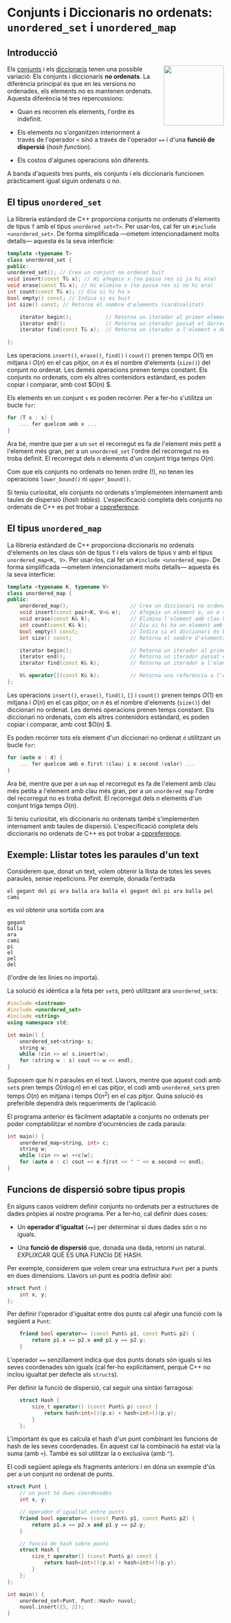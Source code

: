# Conjunts i Diccionaris no ordenats: `unordered_set` i `unordered_map`

## Introducció

<img src='./unordered.png' style='height: 10em; float: right; margin: 0 0 1em 1em;'/>

Els [conjunts](set.html) i els [diccionaris](maps.html) tenen una possible
variació: Els conjunts i diccionaris **no ordenats**. La diferència principal
és que en les versions no ordenades, els elements no es mantenen ordenats.
Aquesta diferència té tres repercussions:

-   Quan es recorren els elements, l'ordre és indefinit.

-   Els elements no s'organitzen interiorment a través de l'operador `<` sinó a
    través de l'operador `==` i d'una **funció de dispersió** (_hash function_).

-   Els costos d'algunes operacions són diferents.

A banda d'aquests tres punts, els conjunts i els diccionaris funcionen
pràcticament igual siguin ordenats o no.

## El tipus `unordered_set`

La llibreria estàndard de C++ proporciona conjunts no ordenats d'elements de tipus `T` amb
el tipus `unordered_set<T>`. Per usar-los, cal fer un `#include <unordered_set>`. De forma
simplificada —ometem intencionadament molts detalls— aquesta és la seva
interfície:

```c++
template <typename T>
class unordered_set {
public:
unordered_set(); // Crea un conjunt no ordenat buit
void insert(const T& x); // Hi afegeix x (no passa res si ja hi era)
void erase(const T& x); // Hi elimina x (no passa res si no hi era)
int count(const T& x); // Diu si hi ha x
bool empty() const; // Indica si és buit
int size() const; // Retorna el nombre d'elements (cardinalitat)

    iterator begin();           // Retorna un iterador al primer element del conjunt
    iterator end();             // Retorna un iterador passat el darrer element del conjunt
    iterator find(const T& x);  // Retorna un iterador a l'element x del conjunt, o end() si no hi és

};

```

Les operacions `insert()`, `erase()`, `find()` i `count()` prenen temps
$O(1)$ en mitjana i $O(n)$ en el cas pitjor, on $n$ és el nombre d'elements
(`size()`) del conjunt no ordenat. Les demés operacions prenen temps constant.
Els conjunts no ordenats, com els altres contenidors estàndard, es poden copiar i
comparar, amb cost $O(n) $.

Els elements en un conjunt `s` es poden recórrer.
Per a fer-ho s'utilitza un bucle `for`:

```c++
for (T x : s) {
    ... fer quelcom amb x ...
}
```

Ara bé, mentre que per a un
`set` el recorregut es fa de l'element més petit a l'element més gran,
per a un `unordered_set` l'ordre del recorregut no es troba definit.
El recorregut dels $n$ elements d'un conjunt triga temps $O(n)$.

Com que els conjunts no ordenats no tenen ordre (!), no tenen les
operacions `lower_bound()` ni `upper_bound()`.

Si teniu curiositat, els conjunts no ordenats s'implementen internament
amb taules de dispersió (_hash tables_).
L'especificació completa dels conjunts no ordenats de C++ es pot trobar a
[cppreference](http://en.cppreference.com/w/cpp/container/unordered_set).

## El tipus `unordered_map`

La llibreria estàndard de C++ proporciona diccionaris no ordenats d'elements on les claus
són de tipus `T` i els valors de tipus `V` amb el tipus `unordered_map<K, V>`. Per
usar-los, cal fer un `#include <unordered_map>`. De forma simplificada —ometem
intencionadament molts detalls— aquesta és la seva interfície:

```c++
template <typename K, typename V>
class unordered_map {
public:
    unordered_map();                    // Crea un diccionari no ordenat buit
    void insert(const pair<K, V>& e);   // Afegeix un element e, on e = {k, v}
    void erase(const K& k);             // Elimina l'element amb clau k
    int count(const K& k);              // Diu si hi ha un element amb clau k
    bool empty() const;                 // Indica si el diccionari és buit
    int size() const;                   // Retorna el nombre d'elements (cardinalitat)

    iterator begin();                   // Retorna un iterador al primer element del diccionari
    iterator end();                     // Retorna un iterador passat el darrer element del diccionari
    iterator find(const K& k);          // Retorna un iterador a l'element amb clau k, o end() si no hi és

    V& operator[](const K& k);          // Retorna una referència a l'element amb clau k (afegint-lo, si no hi era)
};
```

Les operacions `insert()`, `erase()`, `find()`, `[]` i `count()` prenen temps
$O(1)$ en mitjana i $O(n)$ en el cas pitjor, on $n$ és el nombre d'elements
(`size()`) del diccionari no ordenat. Les demés operacions prenen temps constant.
Els diccionari no ordenats, com els altres contenidors estàndard, es poden copiar i
comparar, amb cost $O(n) $.

Es poden recórrer tots els element d'un diccionari no ordenat `d`
utilitzant un bucle `for`:

```c++
for (auto e : d) {
    ... fer quelcom amb e.first (clau) i e.second (valor) ...
}
```

Ara bé, mentre que per a un
`map` el recorregut es fa de l'element amb clau més petita a l'element
amb clau més gran,
per a un `unordered_map` l'ordre del recorregut no es troba definit.
El recorregut dels $n$ elements d'un conjunt triga temps $O(n)$.

Si teniu curiositat, els diccionaris no ordenats també s'implementen
internament amb taules de dispersió. L'especificació completa dels
diccionaris no ordenats de C++ es pot trobar a
[cppreference](http://en.cppreference.com/w/cpp/container/unordered_map).

## Exemple: Llistar totes les paraules d'un text

Considerem que, donat un text, volem obtenir la llista de totes les seves
paraules, sense repeticions. Per exemple, donada l'entrada

```text
el gegant del pi ara balla ara balla el gegant del pi ara balla pel cami
```

es vol obtenir una sortida com ara

```text
gegant
balla
ara
cami
pi
el
pel
del
```

(l'ordre de les línies no importa).

La solució és idèntica a la feta per `set`s, però utilitzant
ara `unordered_set`s:

```c++
#include <iostream>
#include <unordered_set>
#include <string>
using namespace std;

int main() {
    unordered_set<string> s;
    string w;
    while (cin >> w) s.insert(w);
    for (string w : s) cout << w << endl;
}
```

Suposem que hi $n$ paraules en el text. Llavors, mentre que aquest codi amb
`set`s pren temps $O(n\log n)$ en el cas pitjor, el codi amb `unordered_set`s
pren temps $O(n)$ en mitjana i temps $O(n^2)$ en el cas pitjor. Quina solució
és preferible dependrà dels requeriments de l'aplicació.

El programa anterior és fàcilment adaptable a conjunts no ordenats per poder
comptabilitzar el nombre d'ocurrències de cada paraula:

```c++
int main() {
    unordered_map<string, int> c;
    string w;
    while (cin >> w) ++c[w];
    for (auto e : c) cout << e.first << " " << e.second << endl;
}
```

## Funcions de dispersió sobre tipus propis

En alguns casos voldrem definir conjunts no ordenats per a estructures de
dades pròpies al nostre programa. Per a fer-ho, cal definir dues coses:

-   Un **operador d'igualtat** (`==`) per determinar si dues dades són
    o no iguals.

-   Una **funció de dispersió** que, donada una dada, retorni un natural.
    EXPLIXCAR QUÈ ÉS UNA FUNCIó DE HASH.

Per exemple, considerem que volem crear una estructura `Punt` per a
punts en dues dimensions. Llavors un punt es podria definir així:

```c++
struct Punt {
    int x, y;
};
```

Per definir l'operador d'igualtat entre dos punts cal afegir una
funció com la següent a `Punt`:

```c++
    friend bool operator== (const Punt& p1, const Punt& p2) {
        return p1.x == p2.x and p1.y == p2.y;
    }
```

L'operador `==` senzillament indica que dos punts donats són iguals si
les seves coordenades són iguals (cal fer-ho explícitament, perquè
C++ no inclou igualtat per defecte als `struct`s).

Per definir la funció de dispersió, cal seguir una sintàxi farragosa:

```c++
    struct Hash {
        size_t operator() (const Punt& p) const {
            return hash<int>()(p.x) + hash<int>()(p.y);
        }
    };
```

L'important és que es calcula el hash d'un punt combinant les funcions de hash de les seves coordenades. En aquest cal la combinació ha estat via la suma (amb `+`). També es sol utilitzar
la o exclusiva (amb `^`).

El codi següent aplega els fragments anteriors i en dóna un exemple d'ús
per a un conjunt no ordenat de punts.

```c++
struct Punt {
    // un punt té dues coordenades
    int x, y;

    // operador d'igualtat entre punts
    friend bool operator== (const Punt& p1, const Punt& p2) {
        return p1.x == p2.x and p1.y == p2.y;
    }

    // funció de hash sobre punts
    struct Hash {
        size_t operator() (const Punt& p) const {
            return hash<int>()(p.x) + hash<int>()(p.y);
        }
    };
};

int main() {
    unordered_set<Punt, Punt::Hash> nuvol;
    nuvol.insert({5, 2});
}
```

<Autors autors="jpetit roura"/>
